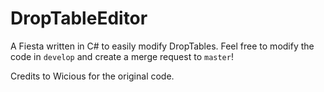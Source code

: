 # DropTableEditor
A Fiesta written in C# to easily modify DropTables.
Feel free to modify the code in `develop` and create a merge request to `master`!

Credits to Wicious for the original code.
